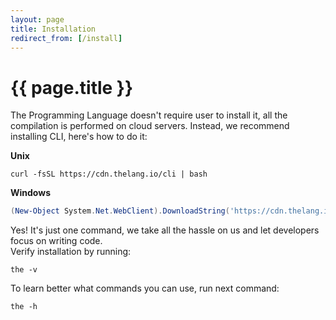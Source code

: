 ```yaml
---
layout: page
title: Installation
redirect_from: [/install]
---
```


# {{ page.title }}

The Programming Language doesn't require user to install it, all the
compilation is performed on cloud servers. Instead, we recommend installing
CLI, here's how to do it:

**Unix**
```shell
curl -fsSL https://cdn.thelang.io/cli | bash
```

**Windows**
```powershell
(New-Object System.Net.WebClient).DownloadString('https://cdn.thelang.io/cli-win') | iex
```

Yes! It's just one command, we take all the hassle on us and let developers
focus on writing code. \
Verify installation by running:

```shell
the -v
```

To learn better what commands you can use, run next command:

```shell
the -h
```
